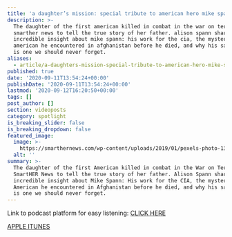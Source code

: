 ```yaml
---
title: 'a daughter’s mission: special tribute to american hero mike spann'
description: >-
  The daughter of the first american killed in combat in the war on terror joins
  smarther news to tell the true story of her father. alison spann shares
  incredible insight about mike spann: his work for the cia, the mysterious
  american he encountered in afghanistan before he died, and why his sacrifice
  is one we should never forget.
aliases:
  - article/a-daughters-mission-special-tribute-to-american-hero-mike-spann/
published: true
date: '2020-09-11T13:54:24+00:00'
publishDate: '2020-09-11T13:54:24+00:00'
lastmod: '2020-09-12T16:20:50+00:00'
tags: []
post_author: []
section: videoposts
category: spotlight
is_breaking_slider: false
is_breaking_dropdown: false
featured_image:
  image: >-
    https://smarthernews.com/wp-content/uploads/2019/01/pexels-photo-1340504.jpeg
  alt: ''
summary: >-
  The daughter of the first American killed in combat in the War on Terror joins
  SmartHER News to tell the true story of her father. Alison Spann shares
  incredible insight about Mike Spann: His work for the CIA, the mysterious
  American he encountered in Afghanistan before he died, and why his sacrifice
  is one we should never forget.
---
```

Link to podcast platform for easy listening: [CLICK HERE](\"http://smarthernews.libsyn.com/a-daughters-mission-special-tribute-to-american-hero-mike-spann\")

[APPLE ITUNES](\"https://podcasts.apple.com/us/podcast/daughters-mission-special-tribute-to-american-hero/id1395519638?i=1000449213082\")